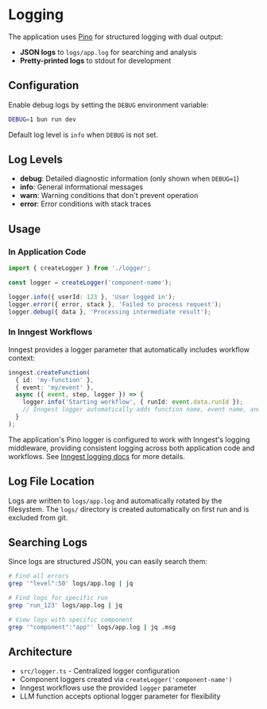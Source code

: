 # Logging

The application uses [Pino](https://getpino.io/) for structured logging with dual output:
- **JSON logs** to `logs/app.log` for searching and analysis
- **Pretty-printed logs** to stdout for development

## Configuration

Enable debug logs by setting the `DEBUG` environment variable:

```bash
DEBUG=1 bun run dev
```

Default log level is `info` when `DEBUG` is not set.

## Log Levels

- **debug**: Detailed diagnostic information (only shown when `DEBUG=1`)
- **info**: General informational messages
- **warn**: Warning conditions that don't prevent operation
- **error**: Error conditions with stack traces

## Usage

### In Application Code

```typescript
import { createLogger } from './logger';

const logger = createLogger('component-name');

logger.info({ userId: 123 }, 'User logged in');
logger.error({ error, stack }, 'Failed to process request');
logger.debug({ data }, 'Processing intermediate result');
```

### In Inngest Workflows

Inngest provides a logger parameter that automatically includes workflow context:

```typescript
inngest.createFunction(
  { id: 'my-function' },
  { event: 'my/event' },
  async ({ event, step, logger }) => {
    logger.info('Starting workflow', { runId: event.data.runId });
    // Inngest logger automatically adds function name, event name, and run ID
  }
);
```

The application's Pino logger is configured to work with Inngest's logging middleware, providing consistent logging across both application code and workflows. See [Inngest logging docs](https://www.inngest.com/docs/guides/logging) for more details.

## Log File Location

Logs are written to `logs/app.log` and automatically rotated by the filesystem. The `logs/` directory is created automatically on first run and is excluded from git.

## Searching Logs

Since logs are structured JSON, you can easily search them:

```bash
# Find all errors
grep '"level":50' logs/app.log | jq

# Find logs for specific run
grep 'run_123' logs/app.log | jq

# View logs with specific component
grep '"component":"app"' logs/app.log | jq .msg
```

## Architecture

- `src/logger.ts` - Centralized logger configuration
- Component loggers created via `createLogger('component-name')`
- Inngest workflows use the provided `logger` parameter
- LLM function accepts optional logger parameter for flexibility

